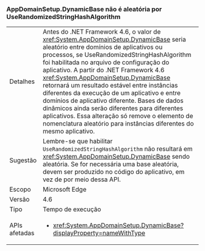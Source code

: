 ### <a name="appdomainsetupdynamicbase-is-no-longer-randomized-by-userandomizedstringhashalgorithm"></a>AppDomainSetup.DynamicBase não é aleatória por UseRandomizedStringHashAlgorithm

|   |   |
|---|---|
|Detalhes|Antes do .NET Framework 4.6, o valor de <xref:System.AppDomainSetup.DynamicBase> seria aleatório entre domínios de aplicativos ou processos, se UseRandomizedStringHashAlgorithm foi habilitada no arquivo de configuração do aplicativo. A partir do .NET Framework 4.6 <xref:System.AppDomainSetup.DynamicBase> retornará um resultado estável entre instâncias diferentes da execução de um aplicativo e entre domínios de aplicativo diferente. Bases de dados dinâmicos ainda serão diferentes para diferentes aplicativos. Essa alteração só remove o elemento de nomenclatura aleatório para instâncias diferentes do mesmo aplicativo.|
|Sugestão|Lembre-se que habilitar <code>UseRandomizedStringHashAlgorithm</code> não resultará em <xref:System.AppDomainSetup.DynamicBase> sendo aleatória. Se for necessária uma base aleatória, devem ser produzido no código do aplicativo, em vez de por meio dessa API.|
|Escopo|Microsoft Edge|
|Versão|4.6|
|Tipo|Tempo de execução|
|APIs afetadas|<ul><li><xref:System.AppDomainSetup.DynamicBase?displayProperty=nameWithType></li></ul>|

